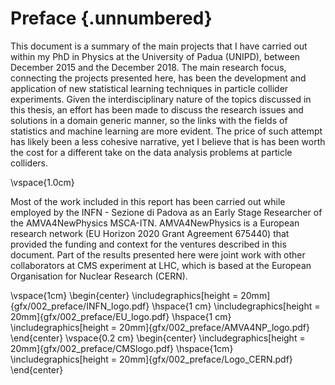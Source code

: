 
# Preface {.unnumbered}

This document is a summary of the main projects that I have
carried out within my PhD in Physics at the University of Padua (UNIPD),
between December 2015 and the December 2018. The main
research focus, connecting the projects
presented here, has been the development and application
of new statistical learning techniques in particle collider
experiments. Given the interdisciplinary nature of the topics
discussed in this thesis, an effort has been made to discuss
the research issues and solutions in a domain generic manner,
so the links with the fields of statistics and machine learning
are more evident.
The price of such attempt has likely been a less cohesive
narrative, yet I believe that is has been worth the cost
for a different take on the data analysis problems
at particle colliders.


\vspace{1.0cm}

Most of the work included in this report has been carried
out while employed by the INFN - Sezione di Padova as an
Early Stage Researcher of the AMVA4NewPhysics MSCA-ITN.
AMVA4NewPhysics is a European research network (EU Horizon 
2020 Grant
Agreement 675440) that provided the funding and
context for the ventures described in this document.
Part of the results presented here were joint work
with other collaborators at CMS experiment
at LHC, which is based at the European Organisation for
Nuclear Research (CERN).

\vspace{1cm}
\begin{center}
\includegraphics[height = 20mm]{gfx/002_preface/INFN_logo.pdf}
\hspace{1 cm}
\includegraphics[height = 20mm]{gfx/002_preface/EU_logo.pdf}
\hspace{1 cm}
\includegraphics[height = 20mm]{gfx/002_preface/AMVA4NP_logo.pdf}
\end{center}
\vspace{0.2 cm}
\begin{center}
\includegraphics[height = 20mm]{gfx/002_preface/CMSlogo.pdf}
\hspace{1cm}
\includegraphics[height = 20mm]{gfx/002_preface/Logo_CERN.pdf}
\end{center}
